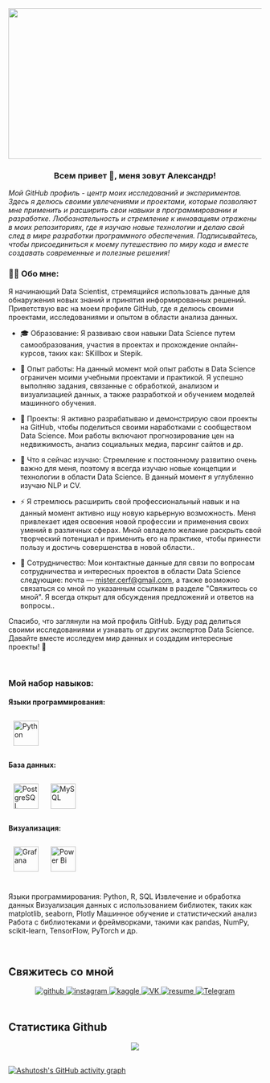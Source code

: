 <div style="text-align: center;">
  <img src="https://i.pinimg.com/originals/2e/e6/99/2ee6998e34c3e2eff7b894c66cfc5267.jpg" style="width: 1000px; height: 300px;" />
</div>

### <div align="center">Всем привет 👋, меня зовут Александр!</div>  
  

*Мой GitHub профиль - центр моих исследований и экспериментов. Здесь я делюсь своими увлечениями и проектами, которые позволяют мне применить и расширить свои навыки в программировании и разработке. Любознательность и стремление к инновациям отражены в моих репозиториях, где я изучаю новые технологии и делаю свой след в мире разработки программного обеспечения. Подписывайтесь, чтобы присоединиться к моему путешествию по миру кода и вместе создавать современные и полезные решения!*  
  



### 👨‍💻 Обо мне:  
Я начинающий Data Scientist, стремящийся использовать данные для обнаружения новых знаний и принятия информированных решений. Приветствую вас на моем профиле GitHub, где я делюсь своими проектами, исследованиями и опытом в области анализа данных.  
  
- 🎓 Образование:
Я развиваю свои навыки Data Science путем самообразования, участия в проектах и прохождение онлайн-курсов, таких как: SKillbox и Stepik.

- 💼 Опыт работы:
На данный момент мой опыт работы в Data Science ограничен моими учебными проектами и практикой. Я успешно выполняю задания, связанные с обработкой, анализом и визуализацией данных, а также разработкой и обучением моделей машинного обучения.

- 🔭 Проекты:
Я активно разрабатываю и демонстрирую свои проекты на GitHub, чтобы поделиться своими наработками с сообществом Data Science. Мои работы включают прогнозирование цен на недвижимость, анализ социальных медиа, парсинг сайтов и др.

- 🌱 Что я сейчас изучаю:
Стремление к постоянному развитию очень важно для меня, поэтому я всегда изучаю новые концепции и технологии в области Data Science. В данный момент я углубленно изучаю NLP и CV.

- ⚡ Я стремлюсь расширить свой профессиональный навык и на данный момент активно ищу новую карьерную возможность. Меня привлекает идея освоения новой профессии и применения своих умений в различных сферах. Мной овладело желание раскрыть свой творческий потенциал и применить его на практике, чтобы принести пользу и достичь совершенства в новой области..
  
- 🤝 Сотрудничество:
Мои контактные данные для связи по вопросам сотрудничества и интересных проектов в области Data Science следующие: почта — mister.cerf@gmail.com, а также возможно связаться со мной по указанным ссылкам в разделе "Свяжитесь со мной". Я всегда открыт для обсуждения предложений и ответов на вопросы..

Спасибо, что заглянули на мой профиль GitHub. Буду рад делиться своими исследованиями и узнавать от других экспертов Data Science. Давайте вместе исследуем мир данных и создадим интересные проекты! 🚀

<br/>  


### Мой набор навыков: 
#### Языки программирования:  
<div align="left">  
<a href="https://www.python.org/" target="_blank"><img style="margin: 10px" src="https://profilinator.rishav.dev/skills-assets/python-original.svg" alt="Python" height="50" /></a>  
</div>

</td><td valign="top" width="33%">



#### База данных:  
<div align="left">  
<a href="https://www.postgresql.org/" target="_blank"><img style="margin: 10px" src="https://profilinator.rishav.dev/skills-assets/postgresql-original-wordmark.svg" alt="PostgreSQL" height="50" /></a>  
<a href="https://www.mysql.com/" target="_blank"><img style="margin: 10px" src="https://profilinator.rishav.dev/skills-assets/mysql-original-wordmark.svg" alt="MySQL" height="50" /></a>  
</div>

</td><td valign="top" width="33%">



#### Визуализация:  
<div align="left">  
<a href="https://grafana.com/" target="_blank"><img style="margin: 10px" src="https://profilinator.rishav.dev/skills-assets/grafana.png" alt="Grafana" height="50" /></a>  
<a href="https://powerbi.microsoft.com/en-us/" target="_blank"><img style="margin: 10px" src="https://profilinator.rishav.dev/skills-assets/powerbi.png" alt="Power Bi" height="50" /></a>  
</div>

</td></tr></table>  

<br/>
 
Языки программирования: Python, R, SQL
Извлечение и обработка данных
Визуализация данных с использованием библиотек, таких как matplotlib, seaborn, Plotly
Машинное обучение и статистический анализ
Работа с библиотеками и фреймворками, такими как pandas, NumPy, scikit-learn, TensorFlow, PyTorch и др.
</td><td valign="top" width="33%">



</td><td valign="top" width="33%">



</td></tr></table>  

<br/>  


## Свяжитесь со мной 
<div align="center">
<a href="https://github.com/AlexandrEremin17" target="_blank">
<img src=https://img.shields.io/badge/github-%2324292e.svg?&style=for-the-badge&logo=github&logoColor=white alt=github style="margin-bottom: 5px;" />
</a>
<a href="https://instagram.com/_sasha_eremin_" target="_blank">
<img src=https://img.shields.io/badge/instagram-%23000000.svg?&style=for-the-badge&logo=instagram&logoColor=white alt=instagram style="margin-bottom: 5px;" />
</a>
<a href="https://www.kaggle.com/alexandreremin" target="_blank">
<img src=https://img.shields.io/badge/kaggle-%2344BAE8.svg?&style=for-the-badge&logo=kaggle&logoColor=white alt=kaggle style="margin-bottom: 5px;" />
<a href="https://vk.com/liza1507" target="_blank">
    <img src="https://img.shields.io/badge/VK-%23000000.svg?&style=for-the-badge&logo=vk&logoColor=white" alt="VK" style="margin-bottom: 5px;"/>
</a>
<a href="https://hh.ru/resume/8e27f53fff0caf8e760039ed1f446a49385872" target="_blank">
  <img src="https://img.shields.io/badge/resume-%23000000.svg?&style=for-the-badge&logo=headhunter&logoColor=white" alt="resume" style="margin-bottom: 5px;" />
</a>
<a href="https://t.me/eremki" target="_blank">
  <img src="https://img.shields.io/badge/Telegram-%23000000.svg?&style=for-the-badge&logo=telegram&logoColor=white" alt="Telegram" style="margin-bottom: 5px;" />
</a>
</a>  
</div>  
  

<br/>  


## Статистика Github  
<div align="center"><img src="https://github-readme-stats.vercel.app/api?username=AlexandrEremin17&show_icons=true&count_private=true&hide_border=true" align="center" /></div>  

<br/>  


 

[![Ashutosh's GitHub activity graph](https://github-readme-activity-graph.vercel.app/graph?username=AlexandrEremin17&color=fffff0&bg_color=0250154&line=8b0000&point=ff0000&area=true&area_color=ff1493&hide_border=true)](https://github.com/AlexandrEremin17/github-readme-activity-graph)


 
